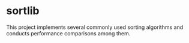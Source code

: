 # sortlib

This project implements several commonly used sorting algorithms and conducts performance comparisons among them. 
